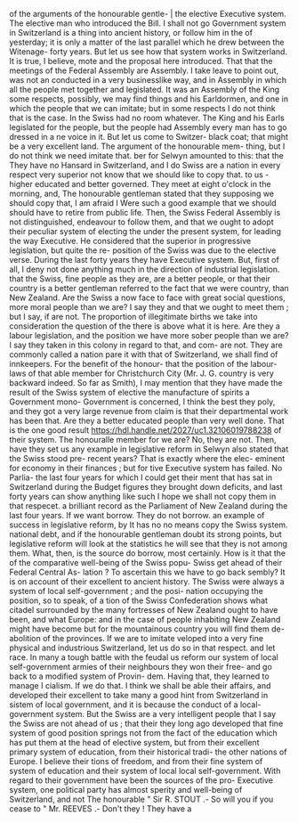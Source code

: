 of the arguments of the honourable gentle- | the elective Executive system. The elective man who introduced the Bill. I shall not go Government system in Switzerland is a thing into ancient history, or follow him in the of yesterday; it is only a matter of the last parallel which he drew between the Witenage- forty years. But let us see how that system works in Switzerland. It is true, I believe, mote and the proposal here introduced. That that the meetings of the Federal Assembly are Assembly. I take leave to point out, was not an conducted in a very businesslike way, and in Assembly in which all the people met together and legislated. It was an Assembly of the King some respects, possibly, we may find things and his Earldormen, and one in which the people that we can imitate; but in some respects I do not think that is the case. In the Swiss had no room whatever. The King and his Earls legislated for the people, but the people had Assembly every man has to go dressed in a ne voice in it. But let us come to Switzer- black coat; that might be a very excellent land. The argument of the honourable mem- thing, but I do not think we need imitate that. ber for Selwyn amounted to this: that the They have no Hansard in Switzerland, and I do Swiss are a nation in every respect very superior not know that we should like to copy that. to us - higher educated and better governed. They meet at eight o'clock in the morning, and, The honourable gentleman stated that they supposing we should copy that, I am afraid I Were such a good example that we should should have to retire from public life. Then, the Swiss Federal Assembly is not distinguished, endeavour to follow them, and that we ought to adopt their peculiar system of electing the under the present system, for leading the way Executive. He considered that the superior in progressive legislation, but quite the re- position of the Swiss was due to the elective verse. During the last forty years they have Executive system. But, first of all, I deny not done anything much in the direction of industrial legislation. that the Swiss, fine people as they are, are a better people, or that their country is a better gentleman referred to the fact that we were country, than New Zealand. Are the Swiss a now face to face with great social questions, more moral people than we are? I say they and that we ought to meet them ; but I say, if are not. The proportion of illegitimate births we take into consideration the question of the there is above what it is here. Are they a labour legislation, and the position we have more sober people than we are? I say they taken in this colony in regard to that, and com- are not. They are commonly called a nation pare it with that of Switzerland, we shall find of innkeepers. For the benefit of the honour- that the position of the labour-laws of that able member for Christchurch City (Mr. J. G. country is very backward indeed. So far as Smith), I may mention that they have made the result of the Swiss system of elective the manufacture of spirits a Government mono- Government is concerned, I think the best they poly, and they got a very large revenue from claim is that their departmental work has been that. Are they a better educated people than very well done. That is the one good result https://hdl.handle.net/2027/uc1.32106019788238 of their system. The honouralle member for we are? No, they are not. Then, have they set us any example in legislative reform in Selwyn also stated that the Swiss stood pre- recent years? That is exactly where the elec- eminent for economy in their finances ; but for tive Executive system has failed. No Parlia- the last four years for which I could get their ment that has sat in Switzerland during the Budget figures they brought down deficits, and last forty years can show anything like such I hope we shall not copy them in that respecet. a brilliant record as the Parliament of New Zealand during the last four years. If we want borrow. They do not borrow. an example of success in legislative reform, by It has no no means copy the Swiss system. national debt, and if the honourable gentleman doubt its strong points, but legislative reform will look at the statistics he will see that they is not among them. What, then, is the source do borrow, most certainly. How is it that the of the comparative well-being of the Swiss popu- Swiss get ahead of their Federal Central As- lation ? To ascertain this we have to go back sembly? It is on account of their excellent to ancient history. The Swiss were always a system of local self-government ; and the posi- nation occupying the position, so to speak, of a tion of the Swiss Confederation shows what citadel surrounded by the many fortresses of New Zealand ought to have been, and what Europe: and in the case of people inhabiting New Zealand might have become but for the mountainous country you will find them de- abolition of the provinces. If we are to imitate veloped into a very fine physical and industrious Switzerland, let us do so in that respect. and let race. In many a tough battle with the feudal us reform our system of local self-government armies of their neighbours they won their free- and go back to a modified system of Provin- dem. Having that, they learned to manage I cialism. If we do that. I think we shall be able their affairs, and developed their excellent to take many a good hint from Switzerland in sistem of local government, and it is because the conduct of a local-government system. But the Swiss are a very intelligent people that I say the Swiss are not ahead of us ; that their they long ago developed that fine system of good position springs not from the fact of the education which has put them at the head of elective system, but from their excellent primary system of education, from their historical tradi- the other nations of Europe. I believe their tions of freedom, and from their fine system of system of education and their system of local local self-government. With regard to their government have been the sources of the pro- Executive system, one political party has almost sperity and well-being of Switzerland, and not The honourable " Sir R. STOUT .- So will you if you cease to " Mr. REEVES .- Don't they ! They have a 